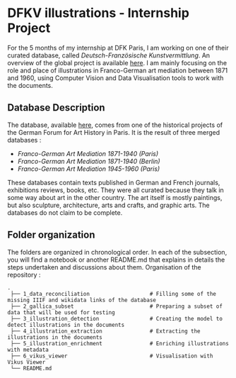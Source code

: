 # DFKV illustrations - Internship Project

For the 5 months of my internship at DFK Paris, I am working on one of their curated database, called *Deutsch-Französische Kunstvermittlung*. An overview of the global project is available [here](https://dfk-paris.org/fr/research-project/curation-de-donnees-lexemple-de-la-base-de-donnees-deutsch-franzoesische). I am mainly focusing on the role and place of illustrations in Franco-German art mediation between 1871 and 1960, using Computer Vision and Data Visualisation tools to work with the documents.

## Database Description

The database, available [here](https://dfkv.dfkg.org/ng/index.html#), comes from one of the historical projects of the German Forum for Art History in Paris. It is the result of three merged databases :

- *Franco-German Art Mediation 1871-1940 (Paris)*
- *Franco-German Art Mediation 1871-1940 (Berlin)*
- *Franco-German Art Mediation 1945-1960 (Paris)*

These databases contain texts published in German and French journals, exhibitions reviews, books, etc. They were all curated because they talk in some way about art in the other country. The art itself is mostly paintings, but also sculpture, architecture, arts and crafts, and graphic arts. The databases do not claim to be complete.


## Folder organization

The folders are organized in chronological order. In each of the subsection, you will find a notebook or another README.md that explains in details the steps undertaken and discussions about them. Organisation of the repository : 

    .
     ├── 1_data_reconciliation                   # Filling some of the missing IIIF and wikidata links of the database
     ├── 2_gallica_subset                        # Preparing a subset of data that will be used for testing
     ├── 3_illustration_detection                # Creating the model to detect illustrations in the documents
     ├── 4_illustration_extraction               # Extracting the illustrations in the documents
     ├── 5_illustration_enrichment               # Enriching illustrations with metadata
     ├── 6_vikus_viewer                          # Visualisation with Vikus Viewer
     └── README.md





